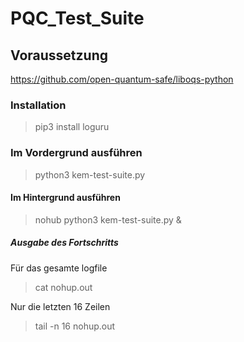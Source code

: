 # PQC_Test_Suite
## Voraussetzung 
https://github.com/open-quantum-safe/liboqs-python

### Installation

> pip3 install loguru

### Im Vordergrund ausführen

> python3 kem-test-suite.py


#### Im Hintergrund ausführen

> nohub python3 kem-test-suite.py  &

##### Ausgabe des Fortschritts

Für das gesamte logfile
> cat nohup.out

Nur die letzten 16 Zeilen
> tail -n 16 nohup.out


